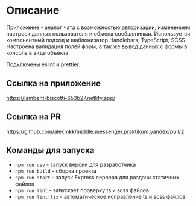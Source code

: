 # Описание
Приложение - аналог чата с возможностью авторизации, изменением настроек данных пользователя и обмена сообщениями.
Используется компонентный подход и шаблонизатор Handlebars, TypeScript, SCSS.
Настроена валидация полей форм, а так же вывод данных с формы в консоль в виде объекта.

Подключены eslint и prettier.

## Ссылка на приложение
https://lambent-biscotti-653b27.netlify.app/

## Ссылка на PR
https://github.com/alexmkk/middle.messenger.praktikum.yandex/pull/2

## Команды для запуска
- `npm run dev` - запуск версии для разработчика
- `npm run build` - сборка проекта
- `npm run start` - запуск Express сервера для раздачи статичных файлов
- `npm run lint` - запускает проверку ts и scss файлов
- `npm run lint:fix` - автоматическое исправление ts и scss файлов

